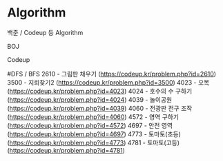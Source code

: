 # Algorithm
백준 / Codeup 등 Algorithm

BOJ



Codeup

#DFS / BFS
2610 - 그림판 채우기 (https://codeup.kr/problem.php?id=2610)
3500 - 지뢰찾기2 (https://codeup.kr/problem.php?id=3500)
4023 - 오목 (https://codeup.kr/problem.php?id=4023)
4024 - 호수의 수 구하기 (https://codeup.kr/problem.php?id=4024)
4039 - 놀이공원 (https://codeup.kr/problem.php?id=4039)
4060 - 전광판 전구 조작 (https://codeup.kr/problem.php?id=4060)
4572 - 영역 구하기 (https://codeup.kr/problem.php?id=4572)
4697 - 안전 영역 (https://codeup.kr/problem.php?id=4697)
4773 - 토마토(초등) (https://codeup.kr/problem.php?id=4773)
4781 - 토마토(고등) (https://codeup.kr/problem.php?id=4781)
